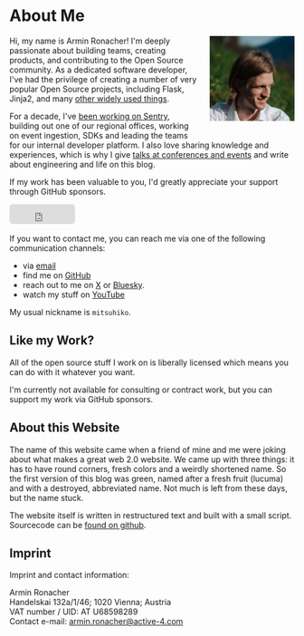 # About Me

<div style="float: right; margin-left: 20px; margin-bottom: 20px;">
    <img src="/static/avatar-large.jpg" alt="Picture of me" width="150" height="150" />
</div>

Hi, my name is Armin Ronacher!  I'm deeply passionate about building
teams, creating products, and contributing to the Open Source community.
As a dedicated software developer, I've had the privilege of creating a
number of very popular Open Source projects, including Flask, Jinja2, and
many [other widely used things](/projects/).

For a decade, I've [been working on Sentry](/2025/3/31/leaving/),
building out one of our regional offices, working on event ingestion, SDKs
and leading the teams for our internal developer platform.  I also love
sharing knowledge and experiences, which is why I give [talks at
conferences and events](/talks/) and write about engineering and life
on this blog.

If my work has been valuable to you, I'd greatly appreciate your support
through GitHub sponsors.

<iframe src="https://github.com/sponsors/mitsuhiko/button" title="Sponsor mitsuhiko" height="35" width="116" style="border: 0; border-radius: 6px" allowtransparency="true"></iframe>

If you want to contact me, you can reach me via one of the following
communication channels:

-   via [email](armin.ronacher@active-4.com)
-   find me on [GitHub](https://github.com/mitsuhiko)
-   reach out to me on [X](https://x.com/mitsuhiko) or [Bluesky](https://bsky.app/profile/mitsuhiko.at).
-   watch my stuff on [YouTube](https://www.youtube.com/@ArminRonacher)

My usual nickname is `mitsuhiko`.

## Like my Work?

All of the open source stuff I work on is liberally licensed which means
you can do with it whatever you want.

I'm currently not available for consulting or contract work, but you can
support my work via GitHub sponsors.

## About this Website

The name of this website came when a friend of mine and me were joking
about what makes a great web 2.0 website.  We came up with three things: it
has to have round corners, fresh colors and a weirdly shortened name.  So
the first version of this blog was green, named after a fresh fruit
(lucuma) and with a destroyed, abbreviated name.  Not much is left from
these days, but the name stuck.

The website itself is written in restructured text and built with a small
script.  Sourcecode can be [found on github](http://github.com/mitsuhiko/lucumr).

## Imprint

Imprint and contact information:

Armin Ronacher  
Handelskai 132a/1/46; 1020 Vienna; Austria  
VAT number / UID: AT U68598289  
Contact e-mail: armin.ronacher@active-4.com
